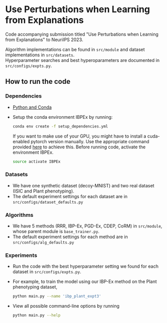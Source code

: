 # Use Perturbations when Learning from Explanations

Code accompanying submission titled "Use Perturbations when Learning from Explanations" to NeuriIPS 2023. 

Algorithm implementations can be found in `src/module` and dataset implementations in `src/datasets`.   
Hyperparameter searches and best hyperoparameters are documented in `src/configs/expts.py`.

## How to run the code

### Dependencies

- [Python and Conda](https://www.anaconda.com/)
- Setup the conda environment IBPEx by running:

    ```bash
    conda env create -f setup_dependencies.yml
    ```
  If you want to make use of your GPU, you might have to install a cuda-enabled pytorch version manually. Use the appropriate command provided [here](https://pytorch.org/) to achieve this.
  Before running code, activate the environment IBPEx.

    ```bash
    source activate IBPEx
    ```

### Datasets

- We have one synthetic dataset (decoy-MNIST) and two real dataset (ISIC and Plant phenotyping).
- The default experiment settings for each dataset are in `src/configs/dataset_defaults.py`


### Algorithms

- We have 5 methods (RRR, IBP-Ex, PGD-Ex, CDEP, CoRM) in `src/module`, whose parent module is `base_trainer.py`.
- The default experiment settings for each method are in `src/configs/alg_defaults.py`

### Experiments

- Run the code with the best hyperparameter setting we found for each dataset in `src/configs/expts.py`.
- For example, to train the model using our IBP-Ex method on the Plant phenotyping dataset,

    ``` bash
    python main.py --name 'ibp_plant_expt3'
    ```

- View all possible command-line options by running

    ``` bash
    python main.py --help
    ```    

